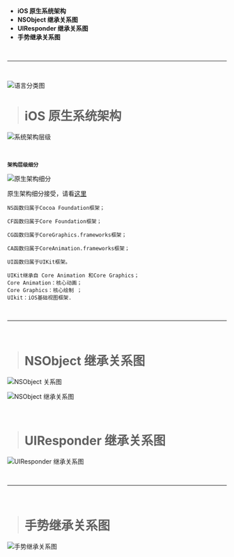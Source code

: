 
- **iOS 原生系统架构**
- **NSObject 继承关系图**
- **UIResponder 继承关系图**
- **手势继承关系图**

<br/>

***
<br/>


![语言分类图](https://upload-images.jianshu.io/upload_images/2959789-039ef639944e39c6.jpg?imageMogr2/auto-orient/strip%7CimageView2/2/w/1240)



># iOS 原生系统架构

![系统架构层级](https://upload-images.jianshu.io/upload_images/2959789-93d89cf51262be20.jpg?imageMogr2/auto-orient/strip%7CimageView2/2/w/1240)


<br/>

**`架构层级细分`**

![原生架构细分](https://upload-images.jianshu.io/upload_images/2959789-08c98af35d821099.png?imageMogr2/auto-orient/strip%7CimageView2/2/w/1240)

原生架构细分接受，请看[这里](https://www.jianshu.com/p/80a27d111605)


```
NS函数归属于Cocoa Foundation框架；

CF函数归属于Core Foundation框架；

CG函数归属于CoreGraphics.frameworks框架；

CA函数归属于CoreAnimation.frameworks框架；

UI函数归属于UIKit框架。

UIKit继承自 Core Animation 和Core Graphics；
Core Animation：核心动画； 
Core Graphics：核心绘制 ；
UIkit：iOS基础视图框架.

```



<br/>

***
<br/>



># NSObject 继承关系图


![NSObject 关系图](https://upload-images.jianshu.io/upload_images/2959789-f6e8202c3b3d6d13.jpg?imageMogr2/auto-orient/strip%7CimageView2/2/w/1240)

![NSObject 继承关系图](https://upload-images.jianshu.io/upload_images/2959789-96979f65ce2ce6ff.png?imageMogr2/auto-orient/strip%7CimageView2/2/w/1240)


<br/>

># UIResponder 继承关系图

![UIResponder 继承关系图](https://upload-images.jianshu.io/upload_images/2959789-a64e5c6fc5717c30.png?imageMogr2/auto-orient/strip%7CimageView2/2/w/1240)


<br/>

***
<br/>





># 手势继承关系图

![手势继承关系图](https://upload-images.jianshu.io/upload_images/2959789-40c947129ce0518e.png?imageMogr2/auto-orient/strip%7CimageView2/2/w/1240)

